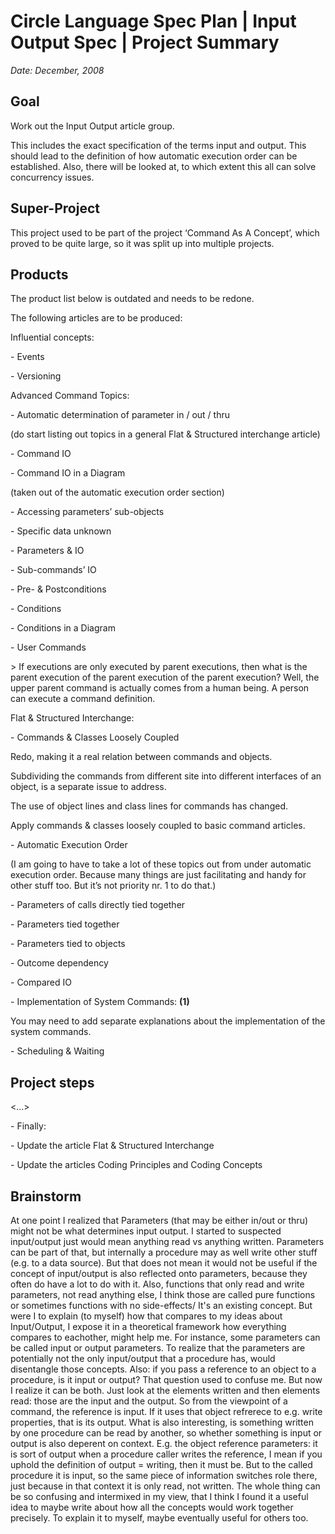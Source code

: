 ﻿Circle Language Spec Plan | Input Output Spec | Project Summary
===============================================================

*Date: December, 2008*

Goal
----

Work out the Input Output article group.

This includes the exact specification of the terms input and output. This should lead to the definition of how automatic execution order can be established. Also, there will be looked at, to which extent this all can solve concurrency issues.

Super-Project
-------------

This project used to be part of the project ‘Command As A Concept’, which proved to be quite large, so it was split up into multiple projects.


Products
--------

The product list below is outdated and needs to be redone.

The following articles are to be produced:

Influential concepts:

\- Events

\- Versioning

Advanced Command Topics:

\- Automatic determination of parameter in / out / thru

(do start listing out topics in a general Flat & Structured interchange article)

\- Command IO

\- Command IO in a Diagram

(taken out of the automatic execution order section)

\- Accessing parameters’ sub-objects

\- Specific data unknown

\- Parameters & IO

\- Sub-commands’ IO

\- Pre- & Postconditions

\- Conditions

\- Conditions in a Diagram

\- User Commands

\> If executions are only executed by parent executions, then what is the parent execution of the parent execution of the parent execution? Well, the upper parent command is actually comes from a human being. A person can execute a command definition.

Flat & Structured Interchange:

\- Commands & Classes Loosely Coupled

Redo, making it a real relation between commands and objects.

Subdividing the commands from different site into different interfaces of an object, is a separate issue to address.

The use of object lines and class lines for commands has changed.

Apply commands & classes loosely coupled to basic command articles.

\- Automatic Execution Order

(I am going to have to take a lot of these topics out from under automatic execution order. Because many things are just facilitating and handy for other stuff too. But it’s not priority nr. 1 to do that.)

\- Parameters of calls directly tied together

\- Parameters tied together

\- Parameters tied to objects

\- Outcome dependency

\- Compared IO

\- Implementation of System Commands: **(1)**

You may need to add separate explanations about the implementation of the system commands.

\- Scheduling & Waiting


Project steps
-------------

<…>

\- Finally:

\- Update the article Flat & Structured Interchange

\- Update the articles Coding Principles and Coding Concepts


Brainstorm
----------

At one point I realized that Parameters (that may be either in/out or thru) might not be what determines input output. I started to suspected input/output just would mean anything read vs anything written. Parameters can be part of that, but internally a procedure may as well write other stuff (e.g. to a data source). But that does not mean it would not be useful if the concept of input/output is also reflected onto parameters, because they often do have a lot to do with it. Also, functions that only read and write parameters, not read anything else, I think those are called pure functions or sometimes functions with no side-effects/ It's an existing concept. But were I to explain (to myself) how that compares to my ideas about Input/Output, I expose it in a theoretical framework how everything compares to eachother, might help me. For instance, some parameters can be called input or output parameters. To realize that the parameters are potentially not the only input/output that a procedure has, would disentangle those concepts. Also: if you pass a reference to an object to a procedure, is it input or output? That question used to confuse me. But now I realize it can be both. Just look at the elements written and then elements read: those are the input and the output. So from the viewpoint of a command, the reference is input. If it uses that object refrerece to e.g. write properties, that is its output. What is also interesting, is something written by one procedure can be read by another, so whether something is input or output is also deperent on context. E.g. the object reference parameters: it is sort of output when a procedure caller writes the reference, I mean if you uphold the definition of output = writing, then it must be. But to the called procedure it is input, so the same piece of information switches role there, just because in that context it is only read, not written. The whole thing can be so confusing and intermixed in my view, that I think I found it a useful idea to maybe write about how all the concepts would work together precisely. To explain it to myself, maybe eventually useful for others too.
